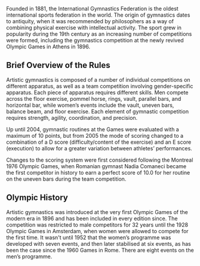 Founded in 1881, the International Gymnastics Federation is the oldest international sports federation in the world. The origin of gymnastics dates to antiquity, when it was recommended by philosophers as a way of combining physical exercise with intellectual activity. The sport grew in popularity during the 19th century as an increasing number of competitions were formed, including the gymnastics competition at the newly revived Olympic Games in Athens in 1896.

## Brief Overview of the Rules

Artistic gymnastics is composed of a number of individual competitions on different apparatus, as well as a team competition involving gender-specific apparatus. Each piece of apparatus requires different skills. Men compete across the floor exercise, pommel horse, rings, vault, parallel bars, and horizontal bar, while women’s events include the vault, uneven bars, balance beam, and floor exercise. Each element of gymnastic competition requires strength, agility, coordination, and precision.

Up until 2004, gymnastic routines at the Games were evaluated with a maximum of 10 points, but from 2005 the mode of scoring changed to a combination of a D score (difficulty/content of the exercise) and an E score (execution) to allow for a greater variation between athletes’ performances.

Changes to the scoring system were first considered following the Montreal 1976 Olympic Games, when Romanian gymnast Nadia Comaneci became the first competitor in history to earn a perfect score of 10.0 for her routine on the uneven bars during the team competition.

## Olympic History

Artistic gymnastics was introduced at the very first Olympic Games of the modern era in 1896 and has been included in every edition since. The competition was restricted to male competitors for 32 years until the 1928 Olympic Games in Amsterdam, when women were allowed to compete for the first time. It wasn't until 1952 that the women’s programme was developed with seven events, and then later stabilised at six events, as has been the case since the 1960 Games in Rome. There are eight events on the men’s programme.